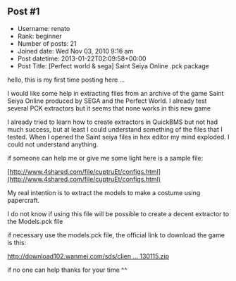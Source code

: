 ## Post #1
- Username: renato
- Rank: beginner
- Number of posts: 21
- Joined date: Wed Nov 03, 2010 9:16 am
- Post datetime: 2013-01-22T02:09:58+00:00
- Post Title: [Perfect world & sega] Saint Seiya Online .pck package

hello, this is my first time posting here ...

I would like some help in extracting files from an archive of the game Saint Seiya Online produced by SEGA and the Perfect World. I already test several PCK extractors but it seems that none works in this new game

I already tried to learn how to create extractors in QuickBMS but not had much success, but at least I could understand something of the files that I tested. When I opened the Saint seiya files in hex ​​editor  my mind exploded. I could not understand anything.

if someone can help me or give me some light here is a sample file:

[http://www.4shared.com/file/cuptruEt/configs.html](http://www.4shared.com/file/cuptruEt/configs.html)

My real intention is to extract the models to make a costume using papercraft.

I do not know if using this file will be possible to create a decent extractor to the Models.pck file

if necessary use the models.pck file, the official link to download the game is this:

[http://download102.wanmei.com/sds/clien ... 130115.zip](http://download102.wanmei.com/sds/client/sds_20130115.zip)

if no one can help thanks for your time ^^
